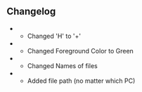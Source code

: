 ## Changelog

* + Changed 'H' to '+'
* + Changed Foreground Color to Green
* + Changed Names of files
* + Added file path (no matter which PC)

